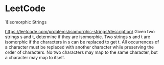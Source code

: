 # LeetCode
1)Isomorphic Strings

  https://leetcode.com/problems/isomorphic-strings/description/
  Given two strings s and t, determine if they are isomorphic.
  Two strings s and t are isomorphic if the characters in s can be replaced to get t.
  All occurrences of a character must be replaced with another character while preserving the order of characters. 
  No two characters may map to the same character, but a character may map to itself.
